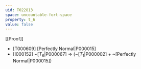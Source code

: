 ```yaml
---
uid: T022813
space: uncountable-fort-space
property: t_6
value: false
---
```

[[Proof]]

* [T000609] [Perfectly Normal|P000015]
* [I000152] ~[$T_6$|P000067] => (~[$T_1$|P000002] + ~[Perfectly Normal|P000015])

